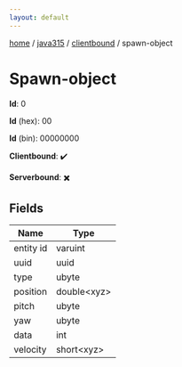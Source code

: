 ```yaml
---
layout: default
---
```


[home](/)  /  [java315](/protocol/java315)  /  [clientbound](/protocol/java315/clientbound)  /  spawn-object

# Spawn-object

**Id**: 0

**Id** (hex): 00

**Id** (bin): 00000000

**Clientbound**: ✔️

**Serverbound**: ✖️

## Fields

Name | Type
---|---
entity id | varuint
uuid | uuid
type | ubyte
position | double&lt;xyz&gt;
pitch | ubyte
yaw | ubyte
data | int
velocity | short&lt;xyz&gt;

